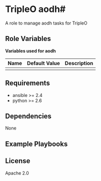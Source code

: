# TripleO aodh#

A role to manage aodh tasks for TripleO

## Role Variables ##

**Variables used for aodh**

| Name              | Default Value       | Description          |
|-------------------|---------------------|----------------------|
| | | |


## Requirements ##

 - ansible >= 2.4
 - python >= 2.6

## Dependencies ##

None

## Example Playbooks ##



## License ##

Apache 2.0
